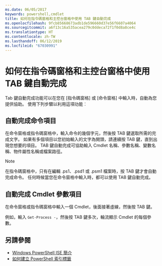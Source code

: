 ```yaml
---
ms.date: 06/05/2017
keywords: powershell,cmdlet
title: 如何在指令碼窗格和主控台窗格中使用 TAB 鍵自動完成
ms.openlocfilehash: 9fcb85668673adb1de596660d37e56f6607a4064
ms.sourcegitcommit: a6f13c16a535acea279c0ddeca72f1f0d8a8ce4c
ms.translationtype: HT
ms.contentlocale: zh-TW
ms.lasthandoff: 06/12/2019
ms.locfileid: "67030991"
---
```

# <a name="how-to-use-tab-completion-in-the-script-pane-and-console-pane"></a>如何在指令碼窗格和主控台窗格中使用 TAB 鍵自動完成

Tab 鍵自動完成功能可以在您在 [指令碼窗格] 或 [命令窗格] 中輸入時，自動為您提供協助。 使用下列步驟以利用這項功能︰

## <a name="to-automatically-complete-a-command-entry"></a>自動完成命令項目

在命令窗格或指令碼窗格中，輸入命令的幾個字元，然後按 TAB 鍵選取所需的完成文字。 如果有多個項目以您初始輸入的文字為開頭，請連續按 TAB 鍵，直到出現您想要的項目。 TAB 鍵自動完成可協助輸入 Cmdlet 名稱、參數名稱、變數名稱、物件屬性名稱或檔案路徑。

> [!NOTE]
> 在指令碼窗格中，只有在編輯 .ps1、.psd1 或 .psm1 檔案時，按 TAB 鍵才會自動完成命令。 任何時候當您在命令窗格中輸入時，都可以使用 TAB 鍵自動完成。

## <a name="to-automatically-complete-a-cmdlet-parameter-entry"></a>自動完成 Cmdlet 參數項目

在命令窗格或指令碼窗格中輸入一個 Cmdlet，後面接著虛線，然後按 TAB 鍵。

例如，輸入 `Get-Process -`，然後按 TAB 鍵多次，輪流顯示 Cmdlet 的每個參數。

## <a name="see-also"></a>另請參閱

- [Windows PowerShell ISE 簡介](Introducing-the-Windows-PowerShell-ISE.md)
- [如何建立 PowerShell 索引標籤](How-to-Create-a-PowerShell-Tab-in-Windows-PowerShell-ISE.md)
